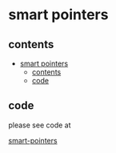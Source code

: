 # smart pointers

## contents

- [smart pointers](#smart-pointers)
  - [contents](#contents)
  - [code](#code)

## code

please see code at

[smart-pointers](../projects/smart-pointers/)


